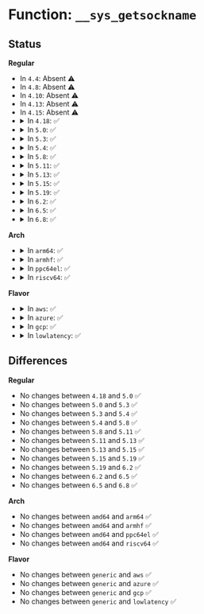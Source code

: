 # Function: <code>__sys_getsockname</code>

## Status
<b>Regular</b>
<ul>
<li>
In <code>4.4</code>: Absent ⚠️
</li>
<li>
In <code>4.8</code>: Absent ⚠️
</li>
<li>
In <code>4.10</code>: Absent ⚠️
</li>
<li>
In <code>4.13</code>: Absent ⚠️
</li>
<li>
In <code>4.15</code>: Absent ⚠️
</li>
<li>
<details>
<summary>In <code>4.18</code>: ✅</summary>

```c
int __sys_getsockname(int fd, struct sockaddr *usockaddr, int *usockaddr_len);
```

**Collision:** Unique Global

**Inline:** No

**Transformation:** False

**Instances:**

```
In net/socket.c (ffffffff81872e70)
Location: net/socket.c:1695
Inline: False
Direct callers:
  - net/socket.c:__ia32_sys_socketcall
  - net/socket.c:__x64_sys_socketcall
  - net/socket.c:__ia32_sys_getsockname
  - net/socket.c:__x64_sys_getsockname
  - net/compat.c:__x32_compat_sys_socketcall
  - net/compat.c:__ia32_compat_sys_socketcall
```
**Symbols:**

```
ffffffff81872e70-ffffffff81872f41: __sys_getsockname (STB_GLOBAL)
```
</details>
</li>
<li>
<details>
<summary>In <code>5.0</code>: ✅</summary>

```c
int __sys_getsockname(int fd, struct sockaddr *usockaddr, int *usockaddr_len);
```

**Collision:** Unique Global

**Inline:** No

**Transformation:** False

**Instances:**

```
In net/socket.c (ffffffff818937c0)
Location: net/socket.c:1682
Inline: False
Direct callers:
  - net/socket.c:__ia32_sys_socketcall
  - net/socket.c:__x64_sys_socketcall
  - net/socket.c:__ia32_sys_getsockname
  - net/socket.c:__x64_sys_getsockname
  - net/compat.c:__x32_compat_sys_socketcall
  - net/compat.c:__ia32_compat_sys_socketcall
```
**Symbols:**

```
ffffffff818937c0-ffffffff81893891: __sys_getsockname (STB_GLOBAL)
```
</details>
</li>
<li>
<details>
<summary>In <code>5.3</code>: ✅</summary>

```c
int __sys_getsockname(int fd, struct sockaddr *usockaddr, int *usockaddr_len);
```

**Collision:** Unique Global

**Inline:** No

**Transformation:** False

**Instances:**

```
In net/socket.c (ffffffff818ddae0)
Location: net/socket.c:1847
Inline: False
Direct callers:
  - net/socket.c:__ia32_sys_socketcall
  - net/socket.c:__x64_sys_socketcall
  - net/socket.c:__ia32_sys_getsockname
  - net/socket.c:__x64_sys_getsockname
  - net/compat.c:__do_compat_sys_socketcall
```
**Symbols:**

```
ffffffff818ddae0-ffffffff818ddbb1: __sys_getsockname (STB_GLOBAL)
```
</details>
</li>
<li>
<details>
<summary>In <code>5.4</code>: ✅</summary>

```c
int __sys_getsockname(int fd, struct sockaddr *usockaddr, int *usockaddr_len);
```

**Collision:** Unique Global

**Inline:** No

**Transformation:** False

**Instances:**

```
In net/socket.c (ffffffff8190fb40)
Location: net/socket.c:1847
Inline: False
Direct callers:
  - net/socket.c:__ia32_sys_socketcall
  - net/socket.c:__x64_sys_socketcall
  - net/socket.c:__ia32_sys_getsockname
  - net/socket.c:__x64_sys_getsockname
  - net/compat.c:__do_compat_sys_socketcall
```
**Symbols:**

```
ffffffff8190fb40-ffffffff8190fc11: __sys_getsockname (STB_GLOBAL)
```
</details>
</li>
<li>
<details>
<summary>In <code>5.8</code>: ✅</summary>

```c
int __sys_getsockname(int fd, struct sockaddr *usockaddr, int *usockaddr_len);
```

**Collision:** Unique Global

**Inline:** No

**Transformation:** False

**Instances:**

```
In net/socket.c (ffffffff819e14e0)
Location: net/socket.c:1890
Inline: False
Direct callers:
  - net/socket.c:__do_sys_socketcall
  - net/socket.c:__ia32_sys_getsockname
  - net/socket.c:__x64_sys_getsockname
  - net/compat.c:__do_compat_sys_socketcall
```
**Symbols:**

```
ffffffff819e14e0-ffffffff819e15b1: __sys_getsockname (STB_GLOBAL)
```
</details>
</li>
<li>
<details>
<summary>In <code>5.11</code>: ✅</summary>

```c
int __sys_getsockname(int fd, struct sockaddr *usockaddr, int *usockaddr_len);
```

**Collision:** Unique Global

**Inline:** No

**Transformation:** False

**Instances:**

```
In net/socket.c (ffffffff819e0d30)
Location: net/socket.c:1870
Inline: False
Direct callers:
  - net/socket.c:__do_sys_socketcall
  - net/socket.c:__ia32_sys_getsockname
  - net/socket.c:__x64_sys_getsockname
  - net/compat.c:__do_compat_sys_socketcall
```
**Symbols:**

```
ffffffff819e0d30-ffffffff819e0e01: __sys_getsockname (STB_GLOBAL)
```
</details>
</li>
<li>
<details>
<summary>In <code>5.13</code>: ✅</summary>

```c
int __sys_getsockname(int fd, struct sockaddr *usockaddr, int *usockaddr_len);
```

**Collision:** Unique Global

**Inline:** No

**Transformation:** False

**Instances:**

```
In net/socket.c (ffffffff819c6d70)
Location: net/socket.c:1861
Inline: False
Direct callers:
  - net/socket.c:__do_sys_socketcall
  - net/socket.c:__ia32_sys_getsockname
  - net/socket.c:__x64_sys_getsockname
  - net/compat.c:__do_compat_sys_socketcall
```
**Symbols:**

```
ffffffff819c6d70-ffffffff819c6e41: __sys_getsockname (STB_GLOBAL)
```
</details>
</li>
<li>
<details>
<summary>In <code>5.15</code>: ✅</summary>

```c
int __sys_getsockname(int fd, struct sockaddr *usockaddr, int *usockaddr_len);
```

**Collision:** Unique Global

**Inline:** No

**Transformation:** False

**Instances:**

```
In net/socket.c (ffffffff81a760c0)
Location: net/socket.c:1934
Inline: False
Direct callers:
  - net/socket.c:__do_sys_socketcall
  - net/socket.c:__ia32_sys_getsockname
  - net/socket.c:__x64_sys_getsockname
  - net/compat.c:__do_compat_sys_socketcall
```
**Symbols:**

```
ffffffff81a760c0-ffffffff81a76191: __sys_getsockname (STB_GLOBAL)
```
</details>
</li>
<li>
<details>
<summary>In <code>5.19</code>: ✅</summary>

```c
int __sys_getsockname(int fd, struct sockaddr *usockaddr, int *usockaddr_len);
```

**Collision:** Unique Global

**Inline:** No

**Transformation:** False

**Instances:**

```
In net/socket.c (ffffffff81be9190)
Location: net/socket.c:2014
Inline: False
Direct callers:
  - net/socket.c:__do_sys_socketcall
  - net/socket.c:__ia32_sys_getsockname
  - net/socket.c:__x64_sys_getsockname
  - net/compat.c:__do_compat_sys_socketcall
```
**Symbols:**

```
ffffffff81be9190-ffffffff81be9294: __sys_getsockname (STB_GLOBAL)
```
</details>
</li>
<li>
<details>
<summary>In <code>6.2</code>: ✅</summary>

```c
int __sys_getsockname(int fd, struct sockaddr *usockaddr, int *usockaddr_len);
```

**Collision:** Unique Global

**Inline:** No

**Transformation:** False

**Instances:**

```
In net/socket.c (ffffffff81d95940)
Location: net/socket.c:2011
Inline: False
Direct callers:
  - net/socket.c:__do_sys_socketcall
  - net/socket.c:__ia32_sys_getsockname
  - net/socket.c:__x64_sys_getsockname
  - net/compat.c:__do_compat_sys_socketcall
```
**Symbols:**

```
ffffffff81d95940-ffffffff81d95a44: __sys_getsockname (STB_GLOBAL)
```
</details>
</li>
<li>
<details>
<summary>In <code>6.5</code>: ✅</summary>

```c
int __sys_getsockname(int fd, struct sockaddr *usockaddr, int *usockaddr_len);
```

**Collision:** Unique Global

**Inline:** No

**Transformation:** False

**Instances:**

```
In net/socket.c (ffffffff81e03f80)
Location: net/socket.c:2041
Inline: False
Direct callers:
  - net/socket.c:__do_sys_socketcall
  - net/socket.c:__ia32_sys_getsockname
  - net/socket.c:__x64_sys_getsockname
  - net/compat.c:__do_compat_sys_socketcall
```
**Symbols:**

```
ffffffff81e03f80-ffffffff81e04084: __sys_getsockname (STB_GLOBAL)
```
</details>
</li>
<li>
<details>
<summary>In <code>6.8</code>: ✅</summary>

```c
int __sys_getsockname(int fd, struct sockaddr *usockaddr, int *usockaddr_len);
```

**Collision:** Unique Global

**Inline:** No

**Transformation:** False

**Instances:**

```
In net/socket.c (ffffffff81ec09b0)
Location: net/socket.c:2083
Inline: False
Direct callers:
  - net/socket.c:__do_sys_socketcall
  - net/socket.c:__ia32_sys_getsockname
  - net/socket.c:__x64_sys_getsockname
  - net/compat.c:__do_compat_sys_socketcall
```
**Symbols:**

```
ffffffff81ec09b0-ffffffff81ec0ab4: __sys_getsockname (STB_GLOBAL)
```
</details>
</li>
</ul>
<b>Arch</b>
<ul>
<li>
<details>
<summary>In <code>arm64</code>: ✅</summary>

```c
int __sys_getsockname(int fd, struct sockaddr *usockaddr, int *usockaddr_len);
```

**Collision:** Unique Global

**Inline:** No

**Transformation:** False

**Instances:**

```
In net/socket.c (ffff800010ba7ce0)
Location: net/socket.c:1847
Inline: False
Direct callers:
  - net/socket.c:__arm64_sys_getsockname
  - net/compat.c:__do_compat_sys_socketcall
```
**Symbols:**

```
ffff800010ba7ce0-ffff800010ba7db0: __sys_getsockname (STB_GLOBAL)
```
</details>
</li>
<li>
<details>
<summary>In <code>armhf</code>: ✅</summary>

```c
int __sys_getsockname(int fd, struct sockaddr *usockaddr, int *usockaddr_len);
```

**Collision:** Unique Global

**Inline:** No

**Transformation:** False

**Instances:**

```
In net/socket.c (c0cc6654)
Location: net/socket.c:1847
Inline: False
Direct callers:
  - net/socket.c:__se_sys_getsockname
```
**Symbols:**

```
c0cc6654-c0cc6728: __sys_getsockname (STB_GLOBAL)
```
</details>
</li>
<li>
<details>
<summary>In <code>ppc64el</code>: ✅</summary>

```c
int __sys_getsockname(int fd, struct sockaddr *usockaddr, int *usockaddr_len);
```

**Collision:** Unique Global

**Inline:** No

**Transformation:** False

**Instances:**

```
In net/socket.c (c000000000c7c340)
Location: net/socket.c:1847
Inline: False
Direct callers:
  - net/socket.c:__se_sys_socketcall
  - net/socket.c:__se_sys_getsockname
  - net/compat.c:__do_compat_sys_socketcall
```
**Symbols:**

```
c000000000c7c340-c000000000c7c448: __sys_getsockname (STB_GLOBAL)
```
</details>
</li>
<li>
<details>
<summary>In <code>riscv64</code>: ✅</summary>

```c
int __sys_getsockname(int fd, struct sockaddr *usockaddr, int *usockaddr_len);
```

**Collision:** Unique Global

**Inline:** No

**Transformation:** False

**Instances:**

```
In net/socket.c (ffffffe00073b584)
Location: net/socket.c:1847
Inline: False
Direct callers:
  - net/socket.c:__se_sys_getsockname
```
**Symbols:**

```
ffffffe00073b584-ffffffe00073b626: __sys_getsockname (STB_GLOBAL)
```
</details>
</li>
</ul>
<b>Flavor</b>
<ul>
<li>
<details>
<summary>In <code>aws</code>: ✅</summary>

```c
int __sys_getsockname(int fd, struct sockaddr *usockaddr, int *usockaddr_len);
```

**Collision:** Unique Global

**Inline:** No

**Transformation:** False

**Instances:**

```
In net/socket.c (ffffffff818afb40)
Location: net/socket.c:1847
Inline: False
Direct callers:
  - net/socket.c:__ia32_sys_socketcall
  - net/socket.c:__x64_sys_socketcall
  - net/socket.c:__ia32_sys_getsockname
  - net/socket.c:__x64_sys_getsockname
  - net/compat.c:__do_compat_sys_socketcall
```
**Symbols:**

```
ffffffff818afb40-ffffffff818afc11: __sys_getsockname (STB_GLOBAL)
```
</details>
</li>
<li>
<details>
<summary>In <code>azure</code>: ✅</summary>

```c
int __sys_getsockname(int fd, struct sockaddr *usockaddr, int *usockaddr_len);
```

**Collision:** Unique Global

**Inline:** No

**Transformation:** False

**Instances:**

```
In net/socket.c (ffffffff81869a90)
Location: net/socket.c:1847
Inline: False
Direct callers:
  - net/socket.c:__ia32_sys_socketcall
  - net/socket.c:__x64_sys_socketcall
  - net/socket.c:__ia32_sys_getsockname
  - net/socket.c:__x64_sys_getsockname
  - net/compat.c:__do_compat_sys_socketcall
```
**Symbols:**

```
ffffffff81869a90-ffffffff81869b61: __sys_getsockname (STB_GLOBAL)
```
</details>
</li>
<li>
<details>
<summary>In <code>gcp</code>: ✅</summary>

```c
int __sys_getsockname(int fd, struct sockaddr *usockaddr, int *usockaddr_len);
```

**Collision:** Unique Global

**Inline:** No

**Transformation:** False

**Instances:**

```
In net/socket.c (ffffffff81900b40)
Location: net/socket.c:1847
Inline: False
Direct callers:
  - net/socket.c:__ia32_sys_socketcall
  - net/socket.c:__x64_sys_socketcall
  - net/socket.c:__ia32_sys_getsockname
  - net/socket.c:__x64_sys_getsockname
  - net/compat.c:__do_compat_sys_socketcall
```
**Symbols:**

```
ffffffff81900b40-ffffffff81900c11: __sys_getsockname (STB_GLOBAL)
```
</details>
</li>
<li>
<details>
<summary>In <code>lowlatency</code>: ✅</summary>

```c
int __sys_getsockname(int fd, struct sockaddr *usockaddr, int *usockaddr_len);
```

**Collision:** Unique Global

**Inline:** No

**Transformation:** False

**Instances:**

```
In net/socket.c (ffffffff81921b30)
Location: net/socket.c:1847
Inline: False
Direct callers:
  - net/socket.c:__ia32_sys_socketcall
  - net/socket.c:__x64_sys_socketcall
  - net/socket.c:__ia32_sys_getsockname
  - net/socket.c:__x64_sys_getsockname
  - net/compat.c:__do_compat_sys_socketcall
```
**Symbols:**

```
ffffffff81921b30-ffffffff81921c01: __sys_getsockname (STB_GLOBAL)
```
</details>
</li>
</ul>

## Differences
<b>Regular</b>
<ul>
<li>
No changes between <code>4.18</code> and <code>5.0</code> ✅
</li>
<li>
No changes between <code>5.0</code> and <code>5.3</code> ✅
</li>
<li>
No changes between <code>5.3</code> and <code>5.4</code> ✅
</li>
<li>
No changes between <code>5.4</code> and <code>5.8</code> ✅
</li>
<li>
No changes between <code>5.8</code> and <code>5.11</code> ✅
</li>
<li>
No changes between <code>5.11</code> and <code>5.13</code> ✅
</li>
<li>
No changes between <code>5.13</code> and <code>5.15</code> ✅
</li>
<li>
No changes between <code>5.15</code> and <code>5.19</code> ✅
</li>
<li>
No changes between <code>5.19</code> and <code>6.2</code> ✅
</li>
<li>
No changes between <code>6.2</code> and <code>6.5</code> ✅
</li>
<li>
No changes between <code>6.5</code> and <code>6.8</code> ✅
</li>
</ul>
<b>Arch</b>
<ul>
<li>
No changes between <code>amd64</code> and <code>arm64</code> ✅
</li>
<li>
No changes between <code>amd64</code> and <code>armhf</code> ✅
</li>
<li>
No changes between <code>amd64</code> and <code>ppc64el</code> ✅
</li>
<li>
No changes between <code>amd64</code> and <code>riscv64</code> ✅
</li>
</ul>
<b>Flavor</b>
<ul>
<li>
No changes between <code>generic</code> and <code>aws</code> ✅
</li>
<li>
No changes between <code>generic</code> and <code>azure</code> ✅
</li>
<li>
No changes between <code>generic</code> and <code>gcp</code> ✅
</li>
<li>
No changes between <code>generic</code> and <code>lowlatency</code> ✅
</li>
</ul>
